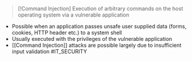 >[!Command Injection]
>Execution of arbitrary commands on the host operating system via a vulnerable application

* Possible when an application passes unsafe user supplied data (forms, cookies, HTTP header etc.) to a system shell
* Usually executed with the privileges of the vulnerable application
* [[Command Injection]] attacks are possible largely due to insufficient input validation
#IT_SECURITY 